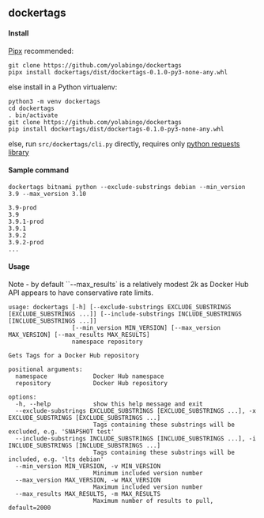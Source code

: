 ## dockertags

#### Install
[Pipx](https://pypa.github.io/pipx/) recommended:
```
git clone https://github.com/yolabingo/dockertags 
pipx install dockertags/dist/dockertags-0.1.0-py3-none-any.whl
```
else install in a Python virtualenv:
```
python3 -m venv dockertags
cd dockertags 
. bin/activate
git clone https://github.com/yolabingo/dockertags 
pip install dockertags/dist/dockertags-0.1.0-py3-none-any.whl
```
else, run `src/dockertags/cli.py` directly, requires only [python requests library](https://requests.readthedocs.io/en/latest/)


#### Sample command
`dockertags bitnami python --exclude-substrings debian --min_version 3.9 --max_version 3.10`
```
3.9-prod
3.9
3.9.1-prod
3.9.1
3.9.2
3.9.2-prod
...
```
#### Usage
Note - by default ``--max_results` is a relatively modest 2k as Docker Hub API appears to have conservative rate limits.

```
usage: dockertags [-h] [--exclude-substrings EXCLUDE_SUBSTRINGS [EXCLUDE_SUBSTRINGS ...]] [--include-substrings INCLUDE_SUBSTRINGS [INCLUDE_SUBSTRINGS ...]]
                  [--min_version MIN_VERSION] [--max_version MAX_VERSION] [--max_results MAX_RESULTS]
                  namespace repository

Gets Tags for a Docker Hub repository

positional arguments:
  namespace             Docker Hub namespace
  repository            Docker Hub repository

options:
  -h, --help            show this help message and exit
  --exclude-substrings EXCLUDE_SUBSTRINGS [EXCLUDE_SUBSTRINGS ...], -x EXCLUDE_SUBSTRINGS [EXCLUDE_SUBSTRINGS ...]
                        Tags containing these substrings will be excluded, e.g. 'SNAPSHOT test'
  --include-substrings INCLUDE_SUBSTRINGS [INCLUDE_SUBSTRINGS ...], -i INCLUDE_SUBSTRINGS [INCLUDE_SUBSTRINGS ...]
                        Tags containing these substrings will be included, e.g. 'lts debian'
  --min_version MIN_VERSION, -v MIN_VERSION
                        Minimum included version number
  --max_version MAX_VERSION, -w MAX_VERSION
                        Maximum included version number
  --max_results MAX_RESULTS, -m MAX_RESULTS
                        Maximum number of results to pull, default=2000
```
